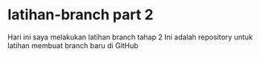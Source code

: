 # latihan-branch part 2
Hari ini saya melakukan latihan branch tahap 2
Ini adalah repository untuk latihan membuat branch baru di GitHub
